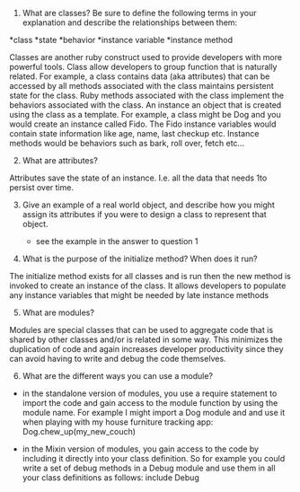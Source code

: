 1. What are classes? Be sure to define the following terms in your explanation and describe the relationships between them:

*class
*state
*behavior
*instance variable
*instance method

Classes are another ruby construct used to provide developers with more
powerful tools. Class allow developers to group function that is naturally
related. For example, a class contains data (aka attributes) that can be
accessed by all methods associated with the class maintains persistent 
state for the class. Ruby methods associated with the class implement the behaviors associated with the class. An instance an object that is created
using the class as a template. For example, a class might be Dog and you 
would create an instance called Fido. The Fido instance variables would 
contain state information like age, name, last checkup etc. Instance 
methods would be behaviors such as bark, roll over, fetch etc...

2. What are attributes?

Attributes save the state of an instance. I.e. all the data that needs
1to persist over time.

3. Give an example of a real world object, and describe how you might assign its attributes if you were to design a class to represent that object.

    - see the example in the answer to question 1

4. What is the purpose of the initialize method? When does it run?

The initialize method exists for all classes and is run then the new 
method is invoked to create an instance of the class. It allows developers
to populate any instance variables that might be needed by late instance 
methods

5. What are modules?

Modules are special classes that can be used to aggregate code that is 
shared by other classes and/or is related in some way. This minimizes 
the duplication of code and again increases developer productivity since 
they can avoid having to write and debug the code themselves.

6. What are the different ways you can use a module?

- in the standalone version of modules, you use a require statement to 
    import the code and gain access to the module function by using the 
    module name. For example I might import a Dog module and and use it
    when playing with my house furniture tracking app: 
    Dog.chew_up(my_new_couch)

- in the Mixin version of modules, you gain access to the code by 
    including it directly into your class definition. So for example 
    you could write a set of debug methods in a Debug module and use
    them in all your class definitions as follows:
    include Debug
